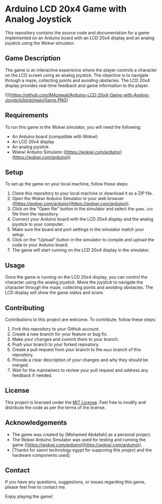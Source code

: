 # Arduino LCD 20x4 Game with Analog Joystick

This repository contains the source code and documentation for a game implemented on an Arduino board with an LCD 20x4 display and an analog joystick using the Wokwi simulator.

## Game Description

The game is an interactive experience where the player controls a character on the LCD screen using an analog joystick. The objective is to navigate through a maze, collecting points and avoiding obstacles. The LCD 20x4 display provides real-time feedback and game information to the player.

!()[https://github.com/MAzewail/Arduino-LCD-20x4-Game-with-Analog-Joystick/blob/main/Game.PNG]

## Requirements

To run this game in the Wokwi simulator, you will need the following:

- An Arduino board (compatible with Wokwi)
- An LCD 20x4 display
- An analog joystick
- Wokwi Arduino Simulator ([https://wokwi.com/arduino](https://wokwi.com/arduino))

## Setup

To set up the game on your local machine, follow these steps:

1. Clone this repository to your local machine or download it as a ZIP file.
1. Open the Wokwi Arduino Simulator in your web browser ([https://wokwi.com/arduino](https://wokwi.com/arduino)).
1. Click on the "Open file" button in the simulator and select the `game.ino` file from the repository.
1. Connect your Arduino board with the LCD 20x4 display and the analog joystick to your computer.
1. Make sure the board and port settings in the simulator match your setup.
1. Click on the "Upload" button in the simulator to compile and upload the code to your Arduino board.
1. The game will start running on the LCD 20x4 display in the simulator.

## Usage

Once the game is running on the LCD 20x4 display, you can control the character using the analog joystick. Move the joystick to navigate the character through the maze, collecting points and avoiding obstacles. The LCD display will show the game status and score.

## Contributing

Contributions to this project are welcome. To contribute, follow these steps:

1. Fork this repository to your GitHub account.
1. Create a new branch for your feature or bug fix.
1. Make your changes and commit them to your branch.
1. Push your branch to your forked repository.
1. Create a pull request from your branch to the `main` branch of this repository.
1. Provide a clear description of your changes and why they should be merged.
1. Wait for the maintainers to review your pull request and address any feedback if needed.

## License

This project is licensed under the [MIT License](LICENSE). Feel free to modify and distribute the code as per the terms of the license.

## Acknowledgements

- The game was created by \[Mohamed Abdallah\] as a personal project.
- The Wokwi Arduino Simulator was used for testing and running the game ([https://wokwi.com/arduino](https://wokwi.com/arduino)).
- \[Thanks for samrt technology egypt for supporing this project and the hardware components used\]

## Contact

If you have any questions, suggestions, or issues regarding this game, please feel free to contact me.

Enjoy playing the game!
